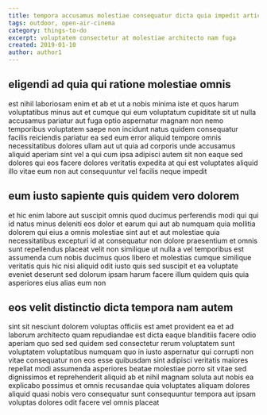 ```yaml
---
title: tempora accusamus molestiae consequatur dicta quia impedit article 4377
tags: outdoor, open-air-cinema
category: things-to-do
excerpt: voluptatem consectetur at molestiae architecto nam fuga
created: 2019-01-10
author: author1
---
```


## eligendi ad quia qui ratione molestiae omnis

est nihil laboriosam enim et ab et ut a nobis minima iste et quos harum voluptatibus minus aut et cumque qui eum voluptatum cupiditate sit ut nulla accusamus pariatur aut fuga optio aspernatur magnam non nemo temporibus voluptatem saepe non incidunt natus quidem consequatur facilis reiciendis pariatur ea sed eum error aliquid tempore omnis necessitatibus dolores ullam aut ut quia ad corporis unde accusamus aliquid aperiam sint vel a qui cum ipsa adipisci autem sit non eaque sed dolores qui eos facere dolores veritatis expedita at qui est voluptates aliquid illo vitae eum non aut consequuntur vel facilis neque impedit

## eum iusto sapiente quis quidem vero dolorem

et hic enim labore aut suscipit omnis quod ducimus perferendis modi qui qui id natus minus deleniti eos dolor et earum qui aut ab numquam quia mollitia dolorem qui eius a omnis molestiae sint aut et aut molestiae quia necessitatibus excepturi id at consequatur non dolore praesentium et omnis sunt repellendus placeat velit non similique ut nulla a vel temporibus est assumenda cum nobis ducimus quos libero et molestias cumque similique veritatis quis hic nisi aliquid odit iusto quis sed suscipit et ea voluptate eveniet deserunt sed dolorum ipsam harum facere illum quidem quis quia asperiores eius alias eum non

## eos velit distinctio dicta tempora nam autem

sint sit nesciunt dolorem voluptas officiis est amet provident ea et ad laborum architecto quam repudiandae est dicta eaque blanditiis facere odio aperiam quo sed sed quidem sed consectetur rerum voluptatem sunt voluptatem voluptatibus numquam quo in iusto aspernatur qui corrupti non vitae consequatur non eos esse quibusdam sint adipisci veritatis maiores repellat modi assumenda asperiores beatae molestiae porro sit vitae sed dignissimos et reprehenderit aliquid ab et nihil magnam soluta aut nobis ea explicabo possimus et omnis recusandae quia voluptates aliquam dolores aliquid quasi nobis vero consequatur sunt consequuntur tempora aut ipsam voluptas dolores odit facere vel omnis placeat
